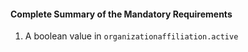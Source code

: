 #### Complete Summary of the Mandatory Requirements

1.  A boolean value in `organizationaffiliation.active`